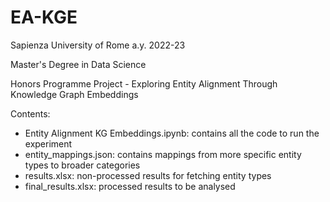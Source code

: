 # EA-KGE

Sapienza University of Rome a.y. 2022-23

Master's Degree in Data Science

Honors Programme Project - Exploring Entity Alignment Through Knowledge Graph Embeddings

Contents: 
* Entity Alignment KG Embeddings.ipynb: contains all the code to run the experiment
* entity_mappings.json: contains mappings from more specific entity types to broader categories
* results.xlsx: non-processed results for fetching entity types
* final_results.xlsx: processed results to be analysed

